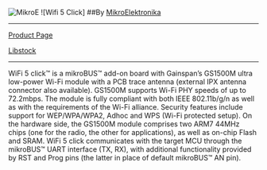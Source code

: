 ![MikroE](http://www.mikroe.com/img/designs/beta/logo_small.png)
![Wifi 5 Click]
##By [MikroElektronika](http://www.mikroe.com)


---

[Product Page](http://www.mikroe.com/click/wifi-5/)

[Libstock](http://libstock.mikroe.com/projects/view/1787/wifi-5-click)

---

WiFi 5 click™ is a mikroBUS™ add-on board with Gainspan’s GS1500M ultra low-power Wi-Fi module with a PCB trace antenna (external IPX antenna connector also available). GS1500M supports Wi-Fi PHY speeds of up to 72.2mbps. The module is fully compliant with both IEEE 802.11b/g/n as well as with the requirements of the Wi-Fi alliance. Security features include support for WEP/WPA/WPA2, Adhoc and WPS (Wi-Fi protected setup). On the hardware side, the GS1500M module comprises two ARM7 44MHz chips (one for the radio, the other for applications), as well as on-chip Flash and SRAM. WiFi 5 click communicates with the target MCU through the mikroBUS™ UART interface (TX, RX), with additional functionality provided by RST and Prog pins (the latter in place of default mikroBUS™ AN pin).
